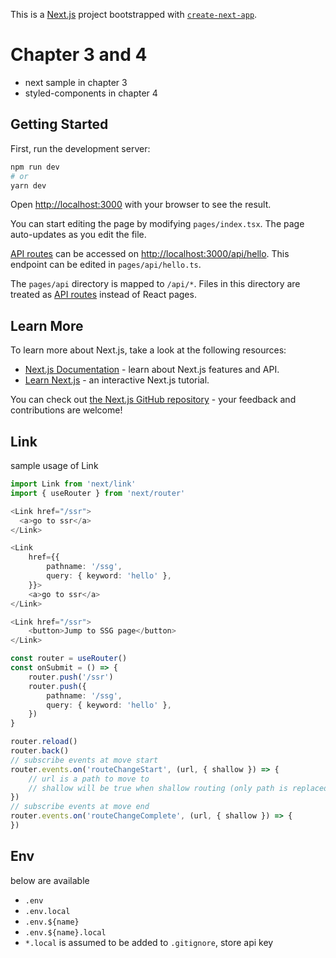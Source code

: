 This is a [Next.js](https://nextjs.org/) project bootstrapped with [`create-next-app`](https://github.com/vercel/next.js/tree/canary/packages/create-next-app).

# Chapter 3 and 4

- next sample in chapter 3
- styled-components in chapter 4

## Getting Started

First, run the development server:

```bash
npm run dev
# or
yarn dev
```

Open [http://localhost:3000](http://localhost:3000) with your browser to see the result.

You can start editing the page by modifying `pages/index.tsx`. The page auto-updates as you edit the file.

[API routes](https://nextjs.org/docs/api-routes/introduction) can be accessed on [http://localhost:3000/api/hello](http://localhost:3000/api/hello). This endpoint can be edited in `pages/api/hello.ts`.

The `pages/api` directory is mapped to `/api/*`. Files in this directory are treated as [API routes](https://nextjs.org/docs/api-routes/introduction) instead of React pages.

## Learn More

To learn more about Next.js, take a look at the following resources:

- [Next.js Documentation](https://nextjs.org/docs) - learn about Next.js features and API.
- [Learn Next.js](https://nextjs.org/learn) - an interactive Next.js tutorial.

You can check out [the Next.js GitHub repository](https://github.com/vercel/next.js/) - your feedback and contributions are welcome!

## Link

sample usage of Link

```typescript
import Link from 'next/link'
import { useRouter } from 'next/router'

<Link href="/ssr">
  <a>go to ssr</a>
</Link>

<Link
    href={{
        pathname: '/ssg',
        query: { keyword: 'hello' },
    }}>
    <a>go to ssr</a>
</Link>

<Link href="/ssr">
    <button>Jump to SSG page</button>
</Link>

const router = useRouter()
const onSubmit = () => {
    router.push('/ssr')
    router.push({
        pathname: '/ssg',
        query: { keyword: 'hello' },
    })
}

router.reload()
router.back()
// subscribe events at move start
router.events.on('routeChangeStart', (url, { shallow }) => {
    // url is a path to move to
    // shallow will be true when shallow routing (only path is replaced)
})
// subscribe events at move end
router.events.on('routeChangeComplete', (url, { shallow }) => {
})
```
## Env

below are available

- `.env`
- `.env.local`
- `.env.${name}`
- `.env.${name}.local`
- `*.local` is assumed to be added to `.gitignore`, store api key
